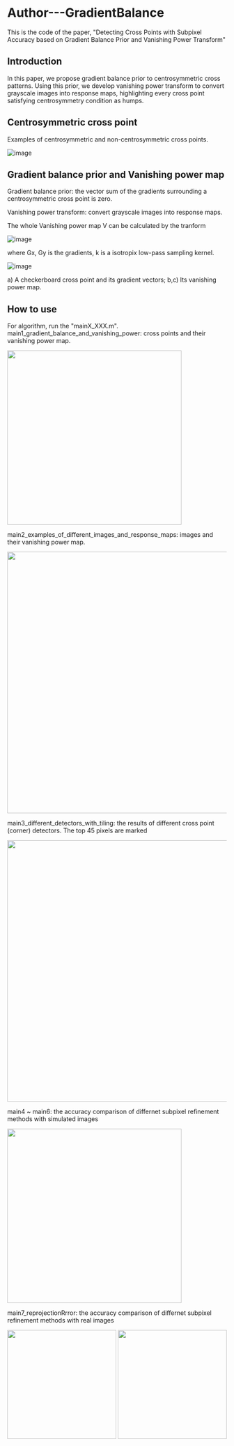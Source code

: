 # Author---GradientBalance
This is the code of the paper, "Detecting Cross Points with Subpixel Accuracy based on Gradient Balance Prior and Vanishing Power Transform"
## Introduction
In this paper, we propose gradient balance prior to centrosymmetric cross patterns. Using this prior, we develop vanishing power transform to convert grayscale images into response maps, highlighting every cross point satisfying centrosymmetry condition as humps.

## Centrosymmetric cross point
Examples of centrosymmetric and non-centrosymmetric cross points.

![image](https://github.com/Lilin2015/Author---GradientBalance/assets/17568542/b5b4c371-361d-410e-b233-30f279b76e7a)

## Gradient balance prior and Vanishing power map
Gradient balance prior: the vector sum of the gradients surrounding a centrosymmetric cross point is zero.

Vanishing power transform: convert grayscale images into response maps.

The whole Vanishing power map V can be calculated by the tranform

![image](https://user-images.githubusercontent.com/17568542/201604838-ff0e3855-953f-48ef-a400-cc292c80582c.png)

where Gx, Gy is the gradients, k is a isotropix low-pass sampling kernel.   

![image](https://user-images.githubusercontent.com/17568542/201600973-15d49af0-f23b-4c0c-a457-6af49e3cd324.png)

a) A checkerboard cross point and its gradient vectors; 
b,c) Its vanishing power map.

## How to use
For algorithm, run the "mainX_XXX.m".
main1_gradient_balance_and_vanishing_power: cross points and their vanishing power map.

<img src="https://github.com/Lilin2015/Author---GradientBalance/assets/17568542/1e9d4ead-4cf1-4039-8b10-59f5d6e15375" width="400">

main2_examples_of_different_images_and_response_maps: images and their vanishing power map.

<img src="https://github.com/Lilin2015/Author---GradientBalance/assets/17568542/f6faf768-782b-47fd-a314-b386aac2cdd2" width="600">

main3_different_detectors_with_tiling: the results of different cross point (corner) detectors. The top 45 pixels
are marked

<img src="https://github.com/Lilin2015/Author---GradientBalance/assets/17568542/167f0a2f-dd13-4fa8-a738-40615d3b4453" width="600">

main4 ~ main6: the accuracy comparison of differnet subpixel refinement methods with simulated images

<img src="https://github.com/Lilin2015/Author---GradientBalance/assets/17568542/ef40c711-a93c-41a7-a723-7ab8d49bb70b" width="400">

main7_reprojectionRrror: the accuracy comparison of differnet subpixel refinement methods with real images


<img src="https://github.com/Lilin2015/Author---GradientBalance/assets/17568542/99023b3e-b8e2-49a0-984d-690539eb7cad" width="250">
<img src="https://github.com/Lilin2015/Author---GradientBalance/assets/17568542/b5ed1105-3de9-4840-9eb3-734d3d6d49cf" width="250">
